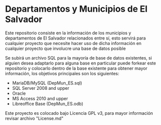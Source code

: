 Departamentos y Municipios de El Salvador
==================

Este repositorio consiste en la información de los municipios y departamentos de El Salvador relacionados entre sí, esto servirá para cualquier proyecto que necesite hacer uso de dicha información en cualquier proyecto que involucre una base de datos posible

Se subirá un archivo SQL para la mayoría de base de datos existentes, si alguien desea adaptarlo para alguna base en particular puede forkear este repositorio y colocarlo dentro de la base existente para obtener mayor información, los objetivos principales son los siguientes:

* MariaDB/MySQL (DepMun_ES.sql)
* SQL Server 2008 and upper
* Oracle
* MS Access 2010 and upper
* Libreoffice Base (DepMun_ES.odb)

Este proyecto es colocado bajo Licencia GPL v3, para mayor información revisar archivo "License.md" 
